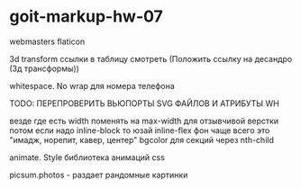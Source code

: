 # goit-markup-hw-07

webmasters flaticon

3d transform ссылки в таблицу смотреть (Положить ссылку на десандро (3д
трансформы))

whitespace. No wrap для номера телефона

TODO: ПЕРЕПРОВЕРИТЬ ВЬЮПОРТЫ SVG ФАЙЛОВ И АТРИБУТЫ WH

везде где есть width поменять на max-width для отзывчивой верстки потом если
надо inline-block то юзай inline-flex фон чаще всего это "имадж, норепит, кавер,
центер" bgcolor для секций через nth-child

animate. Style библиотека анимаций css

picsum.photos - раздает рандомные картинки
